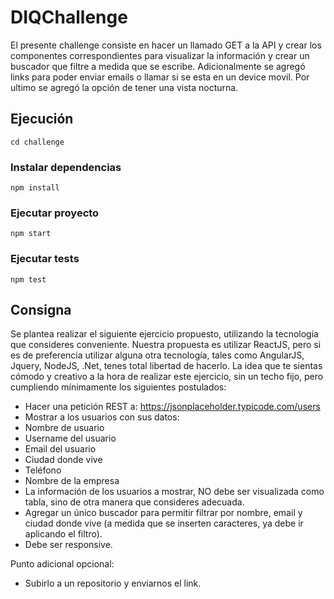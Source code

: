 # DIQChallenge

El presente challenge consiste en hacer un llamado GET a la API y crear los componentes correspondientes para visualizar la información y crear un buscador que filtre a medida que se escribe. Adicionalmente se agregó links para poder enviar emails o llamar si se esta en un device movil. Por ultimo se agregó la opción de tener una vista nocturna.

## Ejecución

```bs
cd challenge
```

### Instalar dependencias

```bs
npm install
```

### Ejecutar proyecto

```bs
npm start
```

### Ejecutar tests
```bs
npm test
```

## Consigna

Se plantea realizar el siguiente ejercicio propuesto, utilizando la tecnología que consideres conveniente. Nuestra propuesta es utilizar ReactJS, pero si es de preferencia utilizar alguna otra tecnología, tales como AngularJS, Jquery, NodeJS, .Net, tenes total libertad de hacerlo. La idea que te sientas cómodo y creativo a la hora de realizar este ejercicio, sin un techo fijo, pero cumpliendo mínimamente los siguientes postulados:

- Hacer una petición REST a: https://jsonplaceholder.typicode.com/users
- Mostrar a los usuarios con sus datos:
- Nombre de usuario
- Username del usuario
- Email del usuario
- Ciudad donde vive
- Teléfono
- Nombre de la empresa
- La información de los usuarios a mostrar, NO debe ser visualizada como tabla, sino de otra manera que consideres adecuada.
- Agregar un único buscador para permitir filtrar por nombre, email y ciudad donde vive (a medida que se inserten caracteres, ya debe ir aplicando el filtro). 
- Debe ser responsive.

Punto adicional opcional:
- Subirlo a un repositorio y enviarnos el link.
